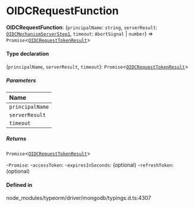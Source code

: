 # OIDCRequestFunction

 **OIDCRequestFunction**: (`principalName`: `string`, `serverResult`: [`OIDCMechanismServerStep1`](../interfaces/OIDCMechanismServerStep1.md), `timeout`: `AbortSignal` \| `number`) => `Promise`<[`OIDCRequestTokenResult`](../interfaces/OIDCRequestTokenResult.md)\>

#### Type declaration

(`principalName`, `serverResult`, `timeout`): `Promise`<[`OIDCRequestTokenResult`](../interfaces/OIDCRequestTokenResult.md)\>

##### Parameters

| Name |
| :------ |
| `principalName` | `string` |
| `serverResult` | [`OIDCMechanismServerStep1`](../interfaces/OIDCMechanismServerStep1.md) |
| `timeout` | `AbortSignal` \| `number` |

##### Returns

`Promise`<[`OIDCRequestTokenResult`](../interfaces/OIDCRequestTokenResult.md)\>

-`Promise`: 
	-`accessToken`: 
	-`expiresInSeconds`: (optional) 
	-`refreshToken`: (optional) 

#### Defined in

node_modules/typeorm/driver/mongodb/typings.d.ts:4307
